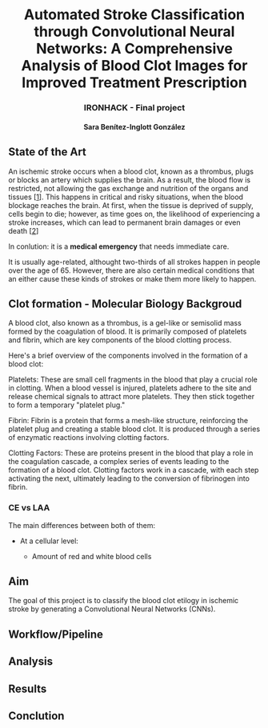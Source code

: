 <h1 style="text-align: center;"> Automated Stroke Classification through Convolutional Neural Networks: A Comprehensive Analysis of Blood Clot Images for Improved Treatment Prescription  </h1>
<h3 style="text-align: center;"> IRONHACK - Final project </h3>
<h4 style="text-align: center;"> Sara Benítez-Inglott González </h4>

<p align="center">

## State of the Art

An ischemic stroke occurs when a blood clot, known as a thrombus, plugs or blocks an artery which supplies the brain. As a result, the blood flow is restricted, not allowing the gas exchange and nutrition of the organs and tissues [[1](https://my.clevelandclinic.org/health/articles/17060-how-does-the-blood-flow-through-your-heart)]. This happens in critical and risky situations, when the blood blockage reaches the brain. At first, when the tissue is deprived of supply, cells begin to die; however, as time goes on, the likelihood of experiencing a stroke increases, which can lead to permanent brain damages or even death [[2](https://www.ncbi.nlm.nih.gov/pmc/articles/PMC10112237/#:~:text=Mortality%20in%20the%20first%2030,on%20early%20treatment(11).)]

In conlution: it is a **medical emergency** that needs immediate care. 

It is usually age-related, althought two-thirds of all strokes happen in people over the age of 65. However, there are also certain medical conditions that an either cause these kinds of strokes or make them more likely to happen. 


## Clot formation - Molecular Biology Backgroud

A blood clot, also known as a thrombus, is a gel-like or semisolid mass formed by the coagulation of blood. It is primarily composed of platelets and fibrin, which are key components of the blood clotting process.

Here's a brief overview of the components involved in the formation of a blood clot:

Platelets: These are small cell fragments in the blood that play a crucial role in clotting. When a blood vessel is injured, platelets adhere to the site and release chemical signals to attract more platelets. They then stick together to form a temporary "platelet plug."

Fibrin: Fibrin is a protein that forms a mesh-like structure, reinforcing the platelet plug and creating a stable blood clot. It is produced through a series of enzymatic reactions involving clotting factors.

Clotting Factors: These are proteins present in the blood that play a role in the coagulation cascade, a complex series of events leading to the formation of a blood clot. Clotting factors work in a cascade, with each step activating the next, ultimately leading to the conversion of fibrinogen into fibrin.

### CE vs LAA

The main differences between both of them:

- At a cellular level: 

    - Amount of red and white blood cells

## Aim 
The goal of this project is to classify the blood clot etilogy in ischemic stroke by generating a Convolutional Neural Networks (CNNs).

## Workflow/Pipeline


## Analysis


## Results 


## Conclution




</p>